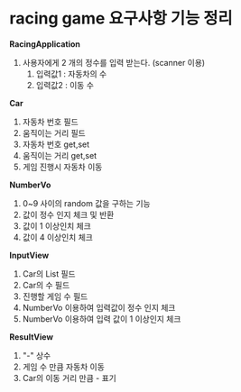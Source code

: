 # racing game 요구사항 기능 정리

**RacingApplication**
1. 사용자에게 2 개의 정수를 입력 받는다. (scanner 이용)
    1. 입력값1 : 자동차의 수
    1. 입력값2 : 이동 수

**Car**
1. 자동차 번호 필드
1. 움직이는 거리 필드
1. 자동차 번호 get,set
1. 움직이는 거리 get,set
1. 게임 진행시 자동차 이동

**NumberVo**
1. 0~9 사이의 random 값을 구하는 기능
1. 값이 정수 인지 체크 및 반환
1. 값이 1 이상인치 체크
1. 값이 4 이상인치 체크
    
**InputView**
1. Car의 List 필드
1. Car의 수 필드
1. 진행할 게임 수 필드   
1. NumberVo 이용하여 입력값이 정수 인지 체크
1. NumberVo 이용하여 입력 값이 1 이상인지 체크

**ResultView**
1. "-" 상수
1. 게임 수 만큼 자동차 이동
1. Car의 이동 거리 만큼 - 표기
